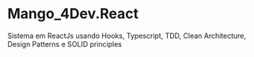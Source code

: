 # Mango_4Dev.React
Sistema em ReactJs usando Hooks, Typescript, TDD, Clean Architecture, Design Patterns e SOLID principles
